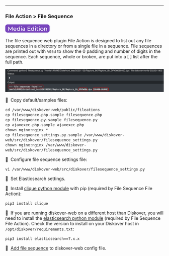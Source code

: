 ___
### File Action > File Sequence 

![Image: AJA Diskover Media Edition Label](images/button_edition_media.png)

The file sequence web plugin File Action is designed to list out any file sequences in a directory or from a single file in a sequence. File sequences are printed out with `%05d` to show the 0 padding and number of digits in the sequence. Each sequence, whole or broken, are put into a [ ] list after the full path.

![Image: File Sequences Results](images/image_file_action_results_tech.png)

🔴 &nbsp;Copy default/samples files:
```
cd /var/www/diskover-web/public/fileations
cp filesequence.php.sample filesequence.php
cp filesequence.py.sample filesequence.py
cp ajaxexec.php.sample ajaxexec.php
chown nginx:nginx *
cp filesequence_settings.py.sample /var/www/diskover-web/src/diskover/filesequence_settings.py
chown nginx:nginx /var/www/diskover-web/src/diskover/filesequence_settings.py
```

🔴 &nbsp;Configure file sequence settings file:
```
vi /var/www/diskover-web/src/diskover/filesequence_settings.py
```
🔴 &nbsp;Set Elasticsearch settings.

🔴 &nbsp;Install [clique python module](https://pypi.org/project/clique/) with pip (required by File Sequence File Action):
```
pip3 install clique
```

🔴 &nbsp;If you are running diskover-web on a different host than Diskover, you will need to install the [elasticsearch python module](https://pypi.org/project/elasticsearch/) (required by File Sequence File Action). Check the version to install on your Diskover host in `/opt/diskover/requirements.txt`:
```
pip3 install elasticsearch==7.x.x
```

🔴 &nbsp;[Add file sequence](https://docs.diskoverdata.com/diskover_configuration_and_administration_guide/#diskover-web-plugins-file-actions) to diskover-web config file.
